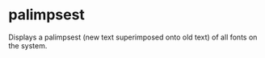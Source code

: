 # palimpsest
Displays a palimpsest (new text superimposed onto old text) of all fonts on the system.